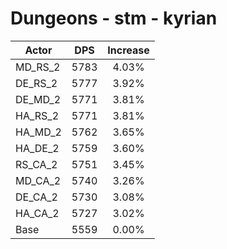 # Dungeons - stm - kyrian
| Actor | DPS | Increase |
|---|:---:|:---:|
|MD_RS_2|5783|4.03%|
|DE_RS_2|5777|3.92%|
|DE_MD_2|5771|3.81%|
|HA_RS_2|5771|3.81%|
|HA_MD_2|5762|3.65%|
|HA_DE_2|5759|3.60%|
|RS_CA_2|5751|3.45%|
|MD_CA_2|5740|3.26%|
|DE_CA_2|5730|3.08%|
|HA_CA_2|5727|3.02%|
|Base|5559|0.00%|
